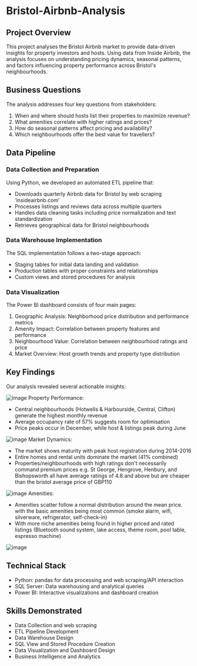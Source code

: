 # Bristol-Airbnb-Analysis
## Project Overview

This project analyses the Bristol Airbnb market to provide data-driven insights for property investors and hosts. Using data from Inside Airbnb, the analysis focuses on understanding pricing dynamics, seasonal patterns, and factors influencing property performance across Bristol's neighbourhoods.

## Business Questions

The analysis addresses four key questions from stakeholders:

1. When and where should hosts list their properties to maximize revenue?
2. What amenities correlate with higher ratings and prices?
3. How do seasonal patterns affect pricing and availability?
4. Which neighbourhoods offer the best value for travellers?

## Data Pipeline

### Data Collection and Preparation

Using Python, we developed an automated ETL pipeline that:

- Downloads quarterly Airbnb data for Bristol by web scraping ‘insideairbnb.com’
- Processes listings and reviews data across multiple quarters
- Handles data cleaning tasks including price normalization and text standardization
- Retrieves geographical data for Bristol neighbourhoods

### Data Warehouse Implementation

The SQL implementation follows a two-stage approach:

- Staging tables for initial data landing and validation
- Production tables with proper constraints and relationships
- Custom views and stored procedures for analysis

### Data Visualization

The Power BI dashboard consists of four main pages:

1. Geographic Analysis: Neighborhood price distribution and performance metrics
2. Amenity Impact: Correlation between property features and performance
3. Neighbourhood Value: Correlation between neighbourhood ratings and price 
4. Market Overview: Host growth trends and property type distribution

## Key Findings

Our analysis revealed several actionable insights:

![image](https://github.com/user-attachments/assets/885cff94-2c75-48b0-903c-87eef8c2dc96)
Property Performance:

- Central neighbourhoods (Hotwells & Harbourside, Central, Clifton) generate the highest monthly revenue
- Average occupancy rate of 57% suggests room for optimisation
- Price peaks occur in December, while host & listings peak during June

![image](https://github.com/user-attachments/assets/38672d9c-9480-4c7d-8717-ae01b39ca60c)
Market Dynamics:

- The market shows maturity with peak host registration during 2014-2016
- Entire homes and rental units dominate the market (41% combined)
- Properties/neighbourhoods with high ratings don't necessarily command premium prices e.g. St George, Hengrove, Henbury, and Bishopsworth all have average ratings of 4.8 and above but are cheaper than the bristol average price of GBP110

![image](https://github.com/user-attachments/assets/f1a9429d-bd92-41dc-b285-fb750c22bf60)
Amenities:

- Amenities scatter follow a normal distribution around the mean price. with the basic amenities being most common (smoke alarm, wifi, silverware, refrigerator, self-check-in)
- With more niche amenities being found in higher priced and rated listings (Bluetooth sound system, lake access, theme room, pool table, espresso machine)

![image](https://github.com/user-attachments/assets/c30d3e2d-ea08-4dad-bd03-4579e658afc5)

## Technical Stack

- Python: pandas for data processing and web scraping/API interaction
- SQL Server: Data warehousing and analytical queries
- Power BI: Interactive visualizations and dashboard creation

## Skills Demonstrated

- Data Collection and web scraping
- ETL Pipeline Development
- Data Warehouse Design
- SQL View and Stored Procedure Creation
- Data Visualization and Dashboard Design
- Business Intelligence and Analytics
